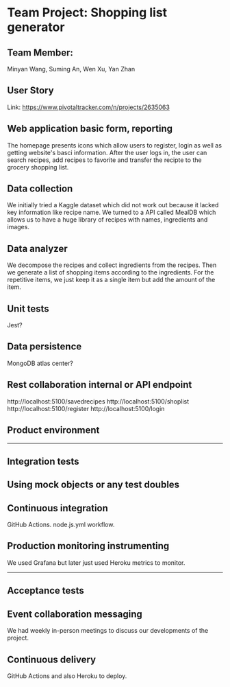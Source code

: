 # Team Project: Shopping list generator

## Team Member:

Minyan Wang, Suming An, Wen Xu, Yan Zhan

## User Story

Link:  https://www.pivotaltracker.com/n/projects/2635063 

## Web application basic form, reporting
The homepage presents icons which allow users to register, login as well as getting website's basci information.
After the user logs in, the user can search recipes, add recipes to favorite and transfer the recipte to the grocery shopping list.

## Data collection
We initially tried a Kaggle dataset which did not work out because it lacked key information like recipe name. We turned to a API called MealDB which allows us to have a 
huge library of recipes with names, ingredients and images.
 
## Data analyzer
We decompose the recipes and collect ingredients from the recipes.
Then we generate a list of shopping items according to the ingredients.
For the repetitive items, we just keep it as a single item but add the amount of the item.

## Unit tests
Jest?

## Data persistence
MongoDB atlas center?

## Rest collaboration internal or API endpoint
http://localhost:5100/savedrecipes
http://localhost:5100/shoplist
http://localhost:5100/register
http://localhost:5100/login

## Product environment


---

## Integration tests

## Using mock objects or any test doubles

## Continuous integration
GitHub Actions. node.js.yml workflow.

## Production monitoring instrumenting
We used Grafana but later just used Heroku metrics to monitor.

---

## Acceptance tests

## Event collaboration messaging
We had weekly in-person meetings to discuss our developments of the project.

## Continuous delivery
GitHub Actions and also Heroku to deploy.

